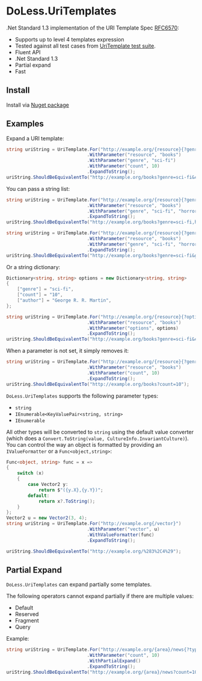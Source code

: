 # DoLess.UriTemplates

.Net Standard 1.3 implementation of the URI Template Spec [RFC6570](http://tools.ietf.org/html/rfc6570):

* Supports up to level 4 templates expression
* Tested against all test cases from [UriTemplate test suite](https://github.com/uri-templates/uritemplate-test).
* Fluent API
* .Net Standard 1.3
* Partial expand
* Fast

## Install

Install via [Nuget package](https://www.nuget.org/packages/DoLess.UriTemplates)

## Examples

Expand a URI template:

```csharp
string uriString = UriTemplate.For("http://example.org/{resource}{?genre,count}")
                              .WithParameter("resource", "books")
                              .WithParameter("genre", "sci-fi")
                              .WithParameter("count", 10)
                              .ExpandToString();
uriString.ShouldBeEquivalentTo("http://example.org/books?genre=sci-fi&count=10");
```

You can pass a string list:

```csharp
string uriString = UriTemplate.For("http://example.org/{resource}{?genre}")
                              .WithParameter("resource", "books")
                              .WithParameter("genre", "sci-fi", "horror", "fantasy")
                              .ExpandToString();
uriString.ShouldBeEquivalentTo("http://example.org/books?genre=sci-fi,horror,fantasy");
```

```csharp
string uriString = UriTemplate.For("http://example.org/{resource}{?genre*}")
                              .WithParameter("resource", "books")
                              .WithParameter("genre", "sci-fi", "horror", "fantasy")
                              .ExpandToString();
uriString.ShouldBeEquivalentTo("http://example.org/books?genre=sci-fi&genre=horror&genre=fantasy");
```

Or a string dictionary:

```csharp
Dictionary<string, string> options = new Dictionary<string, string>
{
    ["genre"] = "sci-fi",
    ["count"] = "10",
    ["author"] = "George R. R. Martin",
};

string uriString = UriTemplate.For("http://example.org/{resource}{?options*}")
                              .WithParameter("resource", "books")
                              .WithParameter("options", options)
                              .ExpandToString();
uriString.ShouldBeEquivalentTo("http://example.org/books?genre=sci-fi&count=10&author=George%20R.%20R.%20Martin");
```

When a parameter is not set, it simply removes it:

```csharp
string uriString = UriTemplate.For("http://example.org/{resource}{?genre,count}")
                              .WithParameter("resource", "books")
                              .WithParameter("count", 10)
                              .ExpandToString();
uriString.ShouldBeEquivalentTo("http://example.org/books?count=10");
```

`DoLess.UriTemplates` supports the following parameter types:

* `string`
* `IEnumerable<KeyValuePair<string, string>`
* `IEnumerable`

All other types will be converted to `string` using the default value converter (which does a `Convert.ToString(value, CultureInfo.InvariantCulture)`).
You can control the way an object is formatted by providing an `IValueFormatter` or a `Func<object,string>`:

```csharp
Func<object, string> func = x =>
{
    switch (x)
    {
        case Vector2 y:
            return $"({y.X},{y.Y})";
        default:
            return x?.ToString();
    }
};
Vector2 u = new Vector2(3, 4);
string uriString = UriTemplate.For("http://example.org{/vector}")
                              .WithParameter("vector", u)
                              .WithValueFormatter(func)
                              .ExpandToString();

uriString.ShouldBeEquivalentTo("http://example.org/%283%2C4%29");
```

## Partial Expand

`DoLess.UriTemplates` can expand partially some templates.

The following operators cannot expand partially if there are multiple values:

* Default
* Reserved
* Fragment
* Query

Example:

```csharp
string uriString = UriTemplate.For("http://example.org/{area}/news{?type,count}")
                              .WithParameter("count", 10)
                              .WithPartialExpand()
                              .ExpandToString();
uriString.ShouldBeEquivalentTo("http://example.org/{area}/news?count=10{&type}");
```